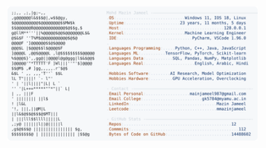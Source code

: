 <picture>
  <source srcset="https://raw.githubusercontent.com/mmazinjameel/mmazinjameel/main/dark_mode.svg?v=1760076957" media="(prefers-color-scheme: dark)">
  <img src="https://raw.githubusercontent.com/mmazinjameel/mmazinjameel/main/light_mode.svg?v=1760076957">
</picture>
